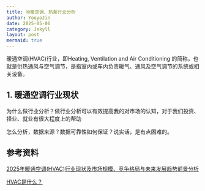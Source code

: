 ```yaml
---
title: 冷暖空调、热泵行业分析
author: YooyoJin
date: 2025-05-06
category: Jekyll
layout: post
mermaid: true
---
```


暖通空调(HVAC)行业，即Heating, Ventilation and Air Conditioning 的简称，也就是供热通风与空气调节，是指室内或车内负责暖气、通风及空气调节的系统或相关设备。

## 1. 暖通空调行业现状


为什么做行业分析？做行业分析可以有效提高我的对市场的认知，对于我们投资、择业、就业有很大程度上的帮助

怎么分析，数据来源？数据可靠性如何保证？说实话，是有点困难的。

## 参考资料

[2025年暖通空调(HVAC)行业现状及市场规模、竞争格局与未来发展趋势前景分析](https://www.chinairn.com/news/20250114/174050438.shtml)

[HVAC是什么？](https://aireenergy.com/zh/what-is-hvac/?v=05c7c5a71e52)